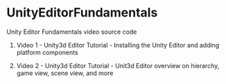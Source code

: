 # UnityEditorFundamentals
Unity Editor Fundamentals video source code

1. Video 1 - Unity3d Editor Tutorial - Installing the Unity Editor and adding platform components

2. Video 2 - Unity3d Editor Tutorial - Unit3d Editor overview on hierarchy, game view, scene view, and more

